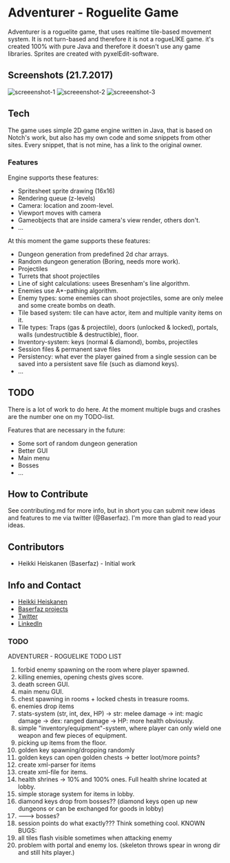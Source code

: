 # Adventurer - Roguelite Game
Adventurer is a roguelite game, that uses realtime tile-based movement system. It is not turn-based and therefore it is not a rogueLIKE game. it's created 100% with pure Java and therefore it doesn't use any game libraries. Sprites are created with pyxelEdit-software. 

## Screenshots (21.7.2017)
![screeenshot-1](https://user-images.githubusercontent.com/7894317/28478002-32446676-6e5f-11e7-90cc-c32180b693ff.PNG)
![screeenshot-2](https://user-images.githubusercontent.com/7894317/28478016-446829b4-6e5f-11e7-8a87-92eef5c728dd.PNG)
![screeenshot-3](https://user-images.githubusercontent.com/7894317/28478020-47a48442-6e5f-11e7-8297-6fe162b0ed80.PNG)

## Tech
The game uses simple 2D game engine written in Java, that is based on Notch's work, but also has my own code and some snippets from other sites. Every snippet, that is not mine, has a link to the original owner.

### Features
Engine supports these features:
* Spritesheet sprite drawing (16x16)
* Rendering queue (z-levels)
* Camera: location and zoom-level.
* Viewport moves with camera
* Gameobjects that are inside camera's view render, others don't. 
* ...

At this moment the game supports these features:
* Dungeon generation from predefined 2d char arrays.
* Random dungeon generation (Boring, needs more work).
* Projectiles
* Turrets that shoot projectiles
* Line of sight calculations: usees Bresenham's line algorithm.
* Enemies use A*-pathing algorithm.
* Enemy types: some enemies can shoot projectiles, some are only melee and some create bombs on death.
* Tile based system: tile can have actor, item and multiple vanity items on it.
* Tile types: Traps (gas & projectile), doors (unlocked & locked), portals, walls (undestructible & destructible), floor.
* Inventory-system: keys (normal & diamond), bombs, projectiles
* Session files & permanent save files
* Persistency: what ever the player gained from a single session can be saved into a persistent save file (such as diamond keys).
* ... 

## TODO
There is a lot of work to do here. At the moment multiple bugs and crashes are the number one on my TODO-list.

Features that are necessary in the future:
* Some sort of random dungeon generation
* Better GUI
* Main menu
* Bosses
* ...

## How to Contribute
See contributing.md for more info, but in short you can submit new ideas and features to me via twitter (@Baserfaz). I'm more than glad to read your ideas.

## Contributors
* Heikki Heiskanen (Baserfaz) - Initial work

## Info and Contact
* [Heikki Heiskanen](http://www.heiskanenheikki.fi)
* [Baserfaz projects](http://baserfaz.github.io/Projects/)
* [Twitter](https://twitter.com/Baserfaz)
* [LinkedIn](https://www.linkedin.com/in/heikki-heiskanen-140675a1/)

### TODO

ADVENTURER - ROGUELIKE
TODO LIST
1.  forbid enemy spawning on the room where player spawned.
2.  killing enemies, opening chests gives score.
3.  death screen GUI.
4.  main menu GUI.
5.  chest spawning in rooms + locked chests in treasure rooms.
6.  enemies drop items
7.  stats-system (str, int, dex, HP) 
-> str: melee damage
-> int: magic damage
-> dex: ranged damage
-> HP: more health obviously.
8.  simple "inventory/equipment"-system, where player can only wield one weapon and few pieces of equipment.
9.  picking up items from the floor.
10. golden key spawning/dropping randomly
11. golden keys can open golden chests -> better loot/more points?
12. create xml-parser for items
13. create xml-file for items.
14. health shrines -> 10% and 100% ones. Full health shrine located at lobby.
15. simple storage system for items in lobby.
16. diamond keys drop from bosses?? (diamond keys open up new dungeons or can be exchanged for goods in lobby)
17. ---> bosses?
18. session points do what exactly??? Think something cool.
KNOWN BUGS:
1. all tiles flash visible sometimes when attacking enemy
2. problem with portal and enemy los. (skeleton throws spear in wrong dir and still hits player.)

